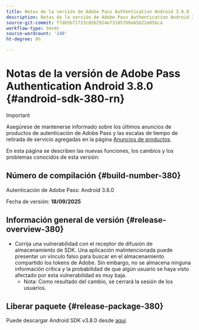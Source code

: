 ```yaml
---
title: Notas de la versión de Adobe Pass Authentication Android 3.8.0
description: Notas de la versión de Adobe Pass Authentication Android 3.8.0
source-git-commit: f7db5b71723c02b2924e73105769ab5b22e05bca
workflow-type: tm+mt
source-wordcount: '140'
ht-degree: 0%

---
```


# Notas de la versión de Adobe Pass Authentication Android 3.8.0 {#android-sdk-380-rn}

>[!IMPORTANT]
>
> Asegúrese de mantenerse informado sobre los últimos anuncios de productos de autenticación de Adobe Pass y las escalas de tiempo de retirada de servicio agregadas en la página [Anuncios de productos](/help/authentication/product-announcements.md).

En esta página se describen las nuevas funciones, los cambios y los problemas conocidos de esta versión:

## Número de compilación {#build-number-380}

Autenticación de Adobe Pass: Android 3.8.0

Fecha de versión: **18/09/2025**

## Información general de versión {#release-overview-380}

* Corrija una vulnerabilidad con el receptor de difusión de almacenamiento de SDK. Una aplicación malintencionada puede presentar un vínculo falso para buscar en el almacenamiento compartido los tokens de Adobe.
Sin embargo, no se almacena ninguna información crítica y la probabilidad de que algún usuario se haya visto afectado por esta vulnerabilidad es muy baja.
   * Nota: Como resultado del cambio, se cerrará la sesión de los usuarios.

## Liberar paquete {#release-package-380}

Puede descargar Android SDK v3.8.0 desde [aquí](https://tve.zendesk.com/hc/en-us/articles/204963219-Android-Native-AccessEnabler-Library).
